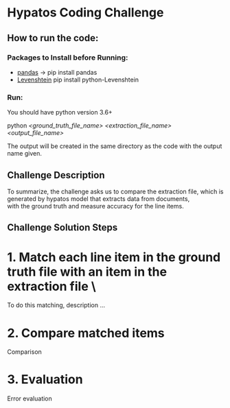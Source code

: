 # Hypatos Coding Challenge

## How to run the code:

### Packages to Install before Running:

- [pandas](https://pandas.pydata.org) -> pip install pandas
- [Levenshtein](https://pypi.org/project/python-Levenshtein/) pip install python-Levenshtein

### Run:

You should have python version 3.6+

python *\<ground_truth_file_name\>* *\<extraction_file_name\>* *\<output_file_name\>*

The output will be created in the same directory as the code with the output name given. 


## Challenge Description

To summarize, the challenge asks us to compare the extraction file, which is generated by hypatos model that extracts data from documents, \
with the ground truth and measure accuracy for the line items.

## Challenge Solution Steps

# 1. Match each line item in the ground truth file with an item in the extraction file \

To do this matching, description ...

# 2. Compare matched items 

Comparison

# 3. Evaluation

Error evaluation